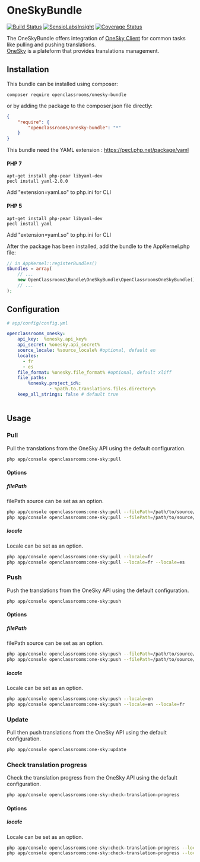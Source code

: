 # OneSkyBundle
[![Build Status](https://travis-ci.org/OpenClassrooms/OneSkyBundle.svg?branch=master)](https://travis-ci.org/OpenClassrooms/OneSkyBundle)
[![SensioLabsInsight](https://insight.sensiolabs.com/projects/87d6eebd-6344-4e30-86a6-71e501a2aa8b/mini.png)](https://insight.sensiolabs.com/projects/87d6eebd-6344-4e30-86a6-71e501a2aa8b)
[![Coverage Status](https://coveralls.io/repos/github/OpenClassrooms/OneSkyBundle/badge.svg?branch=master)](https://coveralls.io/github/OpenClassrooms/OneSkyBundle?branch=master)

The OneSkyBundle offers integration of [OneSky Client](https://github.com/onesky/api-library-php5) for common tasks like pulling and pushing translations.  
[OneSky](https://www.oneskyapp.com/) is a plateform that provides translations management.

## Installation
This bundle can be installed using composer:

```composer require openclassrooms/onesky-bundle```

or by adding the package to the composer.json file directly:

```json
{
    "require": {
        "openclassrooms/onesky-bundle": "*"
    }
}
```

This bundle need the YAML extension : https://pecl.php.net/package/yaml

#### PHP 7
```
apt-get install php-pear libyaml-dev
pecl install yaml-2.0.0
```
Add "extension=yaml.so" to php.ini for CLI

#### PHP 5
```
apt-get install php-pear libyaml-dev
pecl install yaml
```
Add "extension=yaml.so" to php.ini for CLI



After the package has been installed, add the bundle to the AppKernel.php file:
```php
// in AppKernel::registerBundles()
$bundles = array(
    // ...
    new OpenClassrooms\Bundle\OneSkyBundle\OpenClassroomsOneSkyBundle(),
    // ...
);
```

## Configuration
```yml
# app/config/config.yml

openclassrooms_onesky:
    api_key:  %onesky.api_key%
    api_secret: %onesky.api_secret%
    source_locale: %source_locale% #optional, default en
    locales:
      - fr
      - es
    file_format: %onesky.file_format% #optional, default xliff
    file_paths:
        %onesky.project_id%:
                - %path.to.translations.files.directory%
    keep_all_strings: false # default true
    
```

## Usage
### Pull
Pull the translations from the OneSky API using the default configuration.


```bash
php app/console openclassrooms:one-sky:pull
```

#### Options
##### filePath
filePath source can be set as an option.
```bash
php app/console openclassrooms:one-sky:pull --filePath=/path/to/source/files
php app/console openclassrooms:one-sky:pull --filePath=/path/to/source/files --filePath=/path/to/another/source/file
```
##### locale
Locale can be set as an option.
```bash
php app/console openclassrooms:one-sky:pull --locale=fr
php app/console openclassrooms:one-sky:pull --locale=fr --locale=es
```

### Push
Push the translations from the OneSky API using the default configuration.


```bash
php app/console openclassrooms:one-sky:push
```

#### Options
##### filePath
filePath source can be set as an option.
```bash
php app/console openclassrooms:one-sky:push --filePath=/path/to/source/files
php app/console openclassrooms:one-sky:push --filePath=/path/to/source/files --filePath=/path/to/another/source/file
```
##### locale
Locale can be set as an option.
```bash
php app/console openclassrooms:one-sky:push --locale=en
php app/console openclassrooms:one-sky:push --locale=en --locale=fr
```

### Update
Pull then push translations from the OneSky API using the default configuration.


```bash
php app/console openclassrooms:one-sky:update
```

### Check translation progress
Check the translation progress from the OneSky API using the default configuration.


```bash
php app/console openclassrooms:one-sky:check-translation-progress
```

#### Options
##### locale
Locale can be set as an option.
```bash
php app/console openclassrooms:one-sky:check-translation-progress --locale=en
php app/console openclassrooms:one-sky:check-translation-progress --locale=en --locale=fr
```
